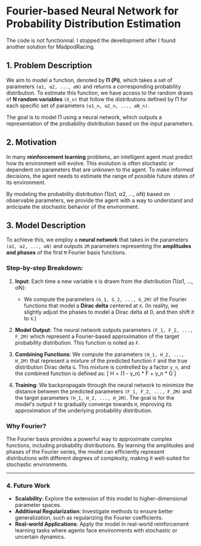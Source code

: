 # Fourier-based Neural Network for Probability Distribution Estimation

The code is not functionnal. I stopped the devellopment after I found another solution for MadpodRacing.

## 1. Problem Description
We aim to model a function, denoted by **Π (Pi)**, which takes a set of parameters `(α1, α2, ..., αN)` and returns a corresponding probability distribution. To estimate this function, we have access to the random draws of **N random variables** `(X_n)` that follow the distributions defined by Π for each specific set of parameters `(α1_n, α2_n, ..., αN_n)`.

The goal is to model Π using a neural network, which outputs a representation of the probability distribution based on the input parameters.

## 2. Motivation
In many **reinforcement learning** problems, an intelligent agent must predict how its environment will evolve. This evolution is often stochastic or dependent on parameters that are unknown to the agent. To make informed decisions, the agent needs to estimate the range of possible future states of its environment. 

By modeling the probability distribution Π(α1, α2, ..., αN) based on observable parameters, we provide the agent with a way to understand and anticipate the stochastic behavior of the environment.

## 3. Model Description
To achieve this, we employ a **neural network** that takes in the parameters `(α1, α2, ..., αN)` and outputs `2M` parameters representing the **amplitudes and phases** of the first `M` Fourier basis functions.

### Step-by-step Breakdown:

1. **Input**: Each time a new variable `X` is drawn from the distribution Π(α1, ..., αN):
   - We compute the parameters `(G_1, G_2, ..., G_2M)` of the Fourier functions that model a **Dirac delta** centered at `X`. (In reality, we slightly adjust the phases to model a Dirac delta at 0, and then shift it to `X`.)

2. **Model Output**: The neural network outputs parameters `(F_1, F_2, ..., F_2M)` which represent a Fourier-based approximation of the target probability distribution. This function is noted as `F`.

3. **Combining Functions**: We compute the parameters `(H_1, H_2, ..., H_2M)` that represent a mixture of the predicted function `F` and the true distribution Dirac delta `G`. This mixture is controlled by a factor `γ_n`, and the combined function is defined as:
   \[
   H = (1 - γ_n) * F + γ_n * G
   \]

4. **Training**: We backpropagate through the neural network to minimize the distance between the predicted parameters `(F_1, F_2, ..., F_2M)` and the target parameters `(H_1, H_2, ..., H_2M)`. The goal is for the model's output `F` to gradually converge towards `H`, improving its approximation of the underlying probability distribution.

### Why Fourier?
The Fourier basis provides a powerful way to approximate complex functions, including probability distributions. By learning the amplitudes and phases of the Fourier series, the model can efficiently represent distributions with different degrees of complexity, making it well-suited for stochastic environments.

---

### 4. Future Work
- **Scalability**: Explore the extension of this model to higher-dimensional parameter spaces.
- **Additional Regularization**: Investigate methods to ensure better generalization, such as regularizing the Fourier coefficients.
- **Real-world Applications**: Apply the model in real-world reinforcement learning tasks where agents face environments with stochastic or uncertain dynamics.
